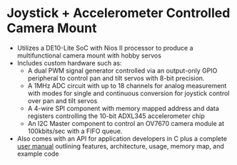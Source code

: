 # Joystick + Accelerometer Controlled Camera Mount

*	Utilizes a DE10-Lite SoC with Nios II processor to produce a multifunctional camera mount with hobby servos
*	Includes custom hardware such as:
    *	A dual PWM signal generator controlled via an output-only GPIO peripheral to control pan and tilt servos with 8-bit precision.
    *	A 1MHz ADC circuit with up to 18 channels for analog measurement with modes for single and continuous conversion for joystick control over pan and tilt servos
    *	A 4-wire SPI component with memory mapped address and data registers controlling the 10-bit ADXL345 accelerometer chip
    *	An I2C Master component to control an OV7670 camera module at 100kbits/sec with a FIFO queue.
*	Also comes with an API for application developers in C plus a complete [user manual](Camera%20Mount%20User%20Manual.pdf) outlining features, architecture, usage, memory map, and example code
